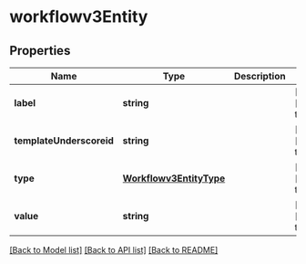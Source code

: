 # workflowv3Entity

## Properties
Name | Type | Description | Notes
------------ | ------------- | ------------- | -------------
**label** | **string** |  | [optional] [default to null]
**templateUnderscoreid** | **string** |  | [optional] [default to null]
**type** | [**Workflowv3EntityType**](Workflowv3EntityType.md) |  | [optional] [default to null]
**value** | **string** |  | [optional] [default to null]

[[Back to Model list]](../README.md#documentation-for-models) [[Back to API list]](../README.md#documentation-for-api-endpoints) [[Back to README]](../README.md)


